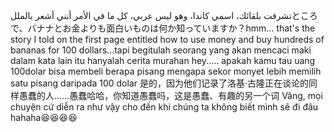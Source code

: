 تشرفت بلقائك، اسمي كاندا، وهو ليس عربي، كل ما في الأمر أنني أشعر بالمللところで、バナナとお金よりも面白いものは何か知っていますか？hmm... that's the story I told on the first page entitled how to use money and buy hundreds of bananas for 100 dollars...tapi begitulah seorang yang akan mencaci maki dalam kata lain itu hanyalah cerita murahan hey..... apakah kamu tau uang 100dolar bisa membeli berapa pisang mengapa sekor monyet lebih memilih satu pisang daripada 100 dolar 是的，因为他们记录了洛基·古隆正在谈论的同样愚蠢的人……愚蠢哈哈，你知道愚蠢吗，这是愚蠢、有趣的另一个词 Vâng, mọi chuyện cứ diễn ra như vậy cho đến khi chúng ta không biết mình sẽ đi đâu hahaha😆😆😆😆
